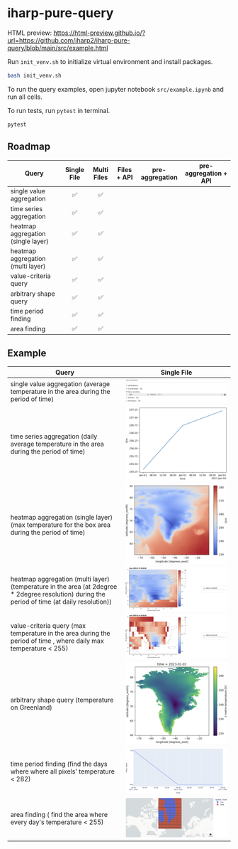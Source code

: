 # iharp-pure-query

HTML preview: https://html-preview.github.io/?url=https://github.com/iharp2/iharp-pure-query/blob/main/src/example.html

Run `init_venv.sh` to initialize virtual environment and install packages. 
```bash
bash init_venv.sh
```

To run the query examples, open jupyter notebook `src/example.ipynb` and run all cells. 

To run tests, run `pytest` in terminal. 
```bash
pytest
```

## Roadmap

| Query                              |    Single File     |    Multi Files     | Files + API | pre-aggregation | pre-aggregation + API |
| ---------------------------------- | :----------------: | :----------------: | :---------: | :-------------: | :-------------------: |
| single value aggregation           | :white_check_mark: | :white_check_mark: |             |                 |                       |
| time series aggregation            | :white_check_mark: | :white_check_mark: |             |                 |                       |
| heatmap aggregation (single layer) | :white_check_mark: | :white_check_mark: |             |                 |                       |
| heatmap aggregation (multi layer)  | :white_check_mark: | :white_check_mark: |             |                 |                       |
| value-criteria query               | :white_check_mark: | :white_check_mark: |             |                 |                       |
| arbitrary shape query              | :white_check_mark: | :white_check_mark: |             |                 |                       |
| time period finding                | :white_check_mark: | :white_check_mark: |             |                 |                       |
| area finding                       | :white_check_mark: | :white_check_mark: |             |                 |                       |

## Example
| Query                                                                                                                                         |               Single File                |
| --------------------------------------------------------------------------------------------------------------------------------------------- | :--------------------------------------: |
| single value aggregation (average temperature in the area during the period of time)                                                          |  ![](screenshots/single_value_agg.png)   |
| time series aggregation (daily average temperature in the area during the period of time)                                                     |     ![](screenshots/time_series.png)     |
| heatmap aggregation (single layer) (max temperature for the box area during the period of time)                                               |   ![](screenshots/heatmap(single).png)   |
| heatmap aggregation (multi layer) (temperature in the area (at 2degree * 2degree resolution) during the period of time (at daily resolution)) |   ![](screenshots/heatmap(multi).png)    |
| value-criteria query (max temperature in the area during the period of time , where daily max temperature < 255)                              |   ![](screenshots/value_criteria.png)    |
| arbitrary shape query (temperature on Greenland)                                                                                              |   ![](screenshots/arbitrary_shape.png)   |
| time period finding (find the days where where all pixels' temperature < 282)                                                                 | ![](screenshots/time_period_finding.png) |
| area finding ( find the area where every day's temperature < 255)                                                                             |    ![](screenshots/area_finding.png)     |
